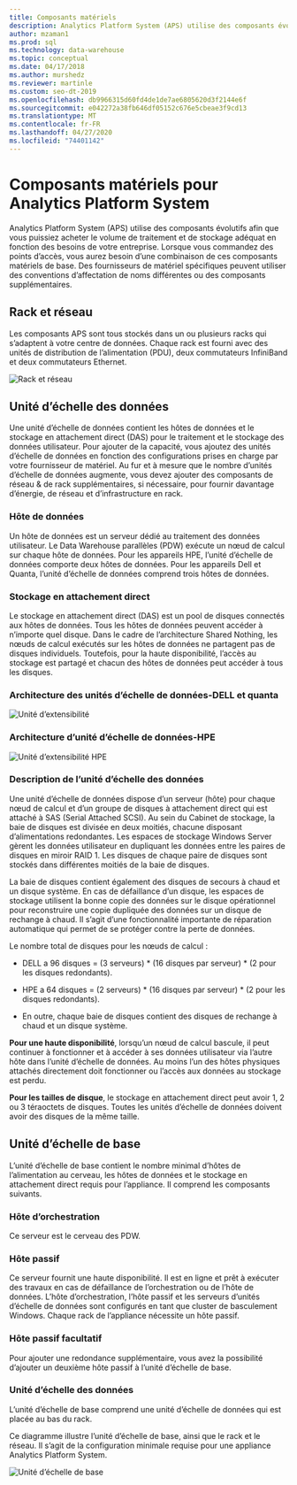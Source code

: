 ```yaml
---
title: Composants matériels
description: Analytics Platform System (APS) utilise des composants évolutifs afin que vous puissiez acheter le volume de traitement et de stockage adéquat en fonction des besoins de votre entreprise. Lorsque vous commandez des points d’accès, vous aurez besoin d’une combinaison de ces composants matériels de base.
author: mzaman1
ms.prod: sql
ms.technology: data-warehouse
ms.topic: conceptual
ms.date: 04/17/2018
ms.author: murshedz
ms.reviewer: martinle
ms.custom: seo-dt-2019
ms.openlocfilehash: db9966315d60fd4de1de7ae6805620d3f2144e6f
ms.sourcegitcommit: e042272a38fb646df05152c676e5cbeae3f9cd13
ms.translationtype: MT
ms.contentlocale: fr-FR
ms.lasthandoff: 04/27/2020
ms.locfileid: "74401142"
---
```

# <a name="hardware-components-for-analytics-platform-system"></a>Composants matériels pour Analytics Platform System

Analytics Platform System (APS) utilise des composants évolutifs afin que vous puissiez acheter le volume de traitement et de stockage adéquat en fonction des besoins de votre entreprise. Lorsque vous commandez des points d’accès, vous aurez besoin d’une combinaison de ces composants matériels de base. Des fournisseurs de matériel spécifiques peuvent utiliser des conventions d’affectation de noms différentes ou des composants supplémentaires.  
 
  
## <a name="rack-and-network"></a><a name="rackandnetwork"></a>Rack et réseau 
 
Les composants APS sont tous stockés dans un ou plusieurs racks qui s’adaptent à votre centre de données. Chaque rack est fourni avec des unités de distribution de l’alimentation (PDU), deux commutateurs InfiniBand et deux commutateurs Ethernet.  
  
![Rack et réseau](media/rack-and-network.png "Rack et réseau APS")  
  
## <a name="data-scale-unit"></a><a name="datascaleunit"></a>Unité d’échelle des données
 
Une unité d’échelle de données contient les hôtes de données et le stockage en attachement direct (DAS) pour le traitement et le stockage des données utilisateur. Pour ajouter de la capacité, vous ajoutez des unités d’échelle de données en fonction des configurations prises en charge par votre fournisseur de matériel. Au fur et à mesure que le nombre d’unités d’échelle de données augmente, vous devez ajouter des composants de réseau & de rack supplémentaires, si nécessaire, pour fournir davantage d’énergie, de réseau et d’infrastructure en rack.  
  
### <a name="data-host"></a>Hôte de données  

Un hôte de données est un serveur dédié au traitement des données utilisateur. Le Data Warehouse parallèles (PDW) exécute un nœud de calcul sur chaque hôte de données. Pour les appareils HPE, l’unité d’échelle de données comporte deux hôtes de données. Pour les appareils Dell et Quanta, l’unité d’échelle de données comprend trois hôtes de données.  
  
### <a name="direct-attached-storage"></a>Stockage en attachement direct
 
Le stockage en attachement direct (DAS) est un pool de disques connectés aux hôtes de données. Tous les hôtes de données peuvent accéder à n’importe quel disque. Dans le cadre de l’architecture Shared Nothing, les nœuds de calcul exécutés sur les hôtes de données ne partagent pas de disques individuels. Toutefois, pour la haute disponibilité, l’accès au stockage est partagé et chacun des hôtes de données peut accéder à tous les disques.  
  
### <a name="data-scale-unit-architecture---dell-and-quanta"></a>Architecture des unités d’échelle de données-DELL et quanta
  
![Unité d’extensibilité](media/scalability-unit-dell.png "Unité d’extensibilité Dell")  
  
### <a name="data-scale-unit-architecture---hpe"></a>Architecture d’unité d’échelle de données-HPE 
 
![Unité d’extensibilité HPE](media/scalability-unit-hpe.png "Unité d’extensibilité HPE")  
  
### <a name="data-scale-unit-description"></a>Description de l’unité d’échelle des données

Une unité d’échelle de données dispose d’un serveur (hôte) pour chaque nœud de calcul et d’un groupe de disques à attachement direct qui est attaché à SAS (Serial Attached SCSI). Au sein du Cabinet de stockage, la baie de disques est divisée en deux moitiés, chacune disposant d’alimentations redondantes. Les espaces de stockage Windows Server gèrent les données utilisateur en dupliquant les données entre les paires de disques en miroir RAID 1. Les disques de chaque paire de disques sont stockés dans différentes moitiés de la baie de disques.  
  
La baie de disques contient également des disques de secours à chaud et un disque système. En cas de défaillance d’un disque, les espaces de stockage utilisent la bonne copie des données sur le disque opérationnel pour reconstruire une copie dupliquée des données sur un disque de rechange à chaud. Il s’agit d’une fonctionnalité importante de réparation automatique qui permet de se protéger contre la perte de données.  
  
Le nombre total de disques pour les nœuds de calcul :  
  
-   DELL a 96 disques = (3 serveurs) * (16 disques par serveur) \* (2 pour les disques redondants).  
  
-   HPE a 64 disques = (2 serveurs) * (16 disques par serveur) \* (2 pour les disques redondants).  
  
-   En outre, chaque baie de disques contient des disques de rechange à chaud et un disque système.  
  
**Pour une haute disponibilité**, lorsqu’un nœud de calcul bascule, il peut continuer à fonctionner et à accéder à ses données utilisateur via l’autre hôte dans l’unité d’échelle de données. Au moins l’un des hôtes physiques attachés directement doit fonctionner ou l’accès aux données au stockage est perdu.  
  
**Pour les tailles de disque**, le stockage en attachement direct peut avoir 1, 2 ou 3 téraoctets de disques. Toutes les unités d’échelle de données doivent avoir des disques de la même taille.  
  
## <a name="base-scale-unit"></a><a name="basescaleunit"></a>Unité d’échelle de base 
 
L’unité d’échelle de base contient le nombre minimal d’hôtes de l’alimentation au cerveau, les hôtes de données et le stockage en attachement direct requis pour l’appliance. Il comprend les composants suivants. 
  
### <a name="orchestration-host"></a>Hôte d’orchestration  
Ce serveur est le cerveau des PDW.
  
### <a name="passive-host"></a>Hôte passif  
Ce serveur fournit une haute disponibilité. Il est en ligne et prêt à exécuter des travaux en cas de défaillance de l’orchestration ou de l’hôte de données. L’hôte d’orchestration, l’hôte passif et les serveurs d’unités d’échelle de données sont configurés en tant que cluster de basculement Windows. Chaque rack de l’appliance nécessite un hôte passif.  
  
### <a name="optional-passive-host"></a>Hôte passif facultatif  
Pour ajouter une redondance supplémentaire, vous avez la possibilité d’ajouter un deuxième hôte passif à l’unité d’échelle de base.  
  
### <a name="data-scale-unit"></a>Unité d’échelle des données  
L’unité d’échelle de base comprend une unité d’échelle de données qui est placée au bas du rack.  
  
Ce diagramme illustre l’unité d’échelle de base, ainsi que le rack et le réseau. Il s’agit de la configuration minimale requise pour une appliance Analytics Platform System.  
  
![Unité d’échelle de base](media/base-scale-unit.png "Unité d’échelle de base")  
 
